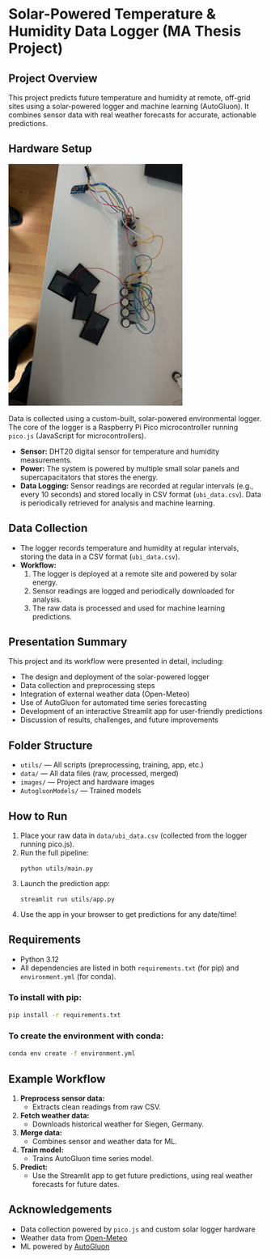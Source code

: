 # Solar-Powered Temperature & Humidity Data Logger (MA Thesis Project)

## Project Overview
This project predicts future temperature and humidity at remote, off-grid sites using a solar-powered logger and machine learning (AutoGluon). It combines sensor data with real weather forecasts for accurate, actionable predictions.

## Hardware Setup

![Solar-powered logger prototype](images/logger_setup.jpg)

Data is collected using a custom-built, solar-powered environmental logger. The core of the logger is a Raspberry Pi Pico microcontroller running `pico.js` (JavaScript for microcontrollers).
- **Sensor:** DHT20 digital sensor for temperature and humidity measurements.
- **Power:** The system is powered by multiple small solar panels and supercapacitators that stores the energy.
- **Data Logging:** Sensor readings are recorded at regular intervals (e.g., every 10 seconds) and stored locally in CSV format (`ubi_data.csv`). Data is periodically retrieved for analysis and machine learning.

## Data Collection
- The logger records temperature and humidity at regular intervals, storing the data in a CSV format (`ubi_data.csv`).
- **Workflow:**
  1. The logger is deployed at a remote site and powered by solar energy.
  2. Sensor readings are logged and periodically downloaded for analysis.
  3. The raw data is processed and used for machine learning predictions.

## Presentation Summary
This project and its workflow were presented in detail, including:
- The design and deployment of the solar-powered logger
- Data collection and preprocessing steps
- Integration of external weather data (Open-Meteo)
- Use of AutoGluon for automated time series forecasting
- Development of an interactive Streamlit app for user-friendly predictions
- Discussion of results, challenges, and future improvements

## Folder Structure
- `utils/` — All scripts (preprocessing, training, app, etc.)
- `data/` — All data files (raw, processed, merged)
- `images/` — Project and hardware images
- `AutogluonModels/` — Trained models

## How to Run
1. Place your raw data in `data/ubi_data.csv` (collected from the logger running pico.js).
2. Run the full pipeline:
   ```
   python utils/main.py
   ```
3. Launch the prediction app:
   ```
   streamlit run utils/app.py
   ```
4. Use the app in your browser to get predictions for any date/time!

## Requirements
- Python 3.12
- All dependencies are listed in both `requirements.txt` (for pip) and `environment.yml` (for conda).

### To install with pip:
```bash
pip install -r requirements.txt
```

### To create the environment with conda:
```bash
conda env create -f environment.yml
```

## Example Workflow
1. **Preprocess sensor data:**
   - Extracts clean readings from raw CSV.
2. **Fetch weather data:**
   - Downloads historical weather for Siegen, Germany.
3. **Merge data:**
   - Combines sensor and weather data for ML.
4. **Train model:**
   - Trains AutoGluon time series model.
5. **Predict:**
   - Use the Streamlit app to get future predictions, using real weather forecasts for future dates.

## Acknowledgements
- Data collection powered by `pico.js` and custom solar logger hardware
- Weather data from [Open-Meteo](https://open-meteo.com/)
- ML powered by [AutoGluon](https://auto.gluon.ai/)
